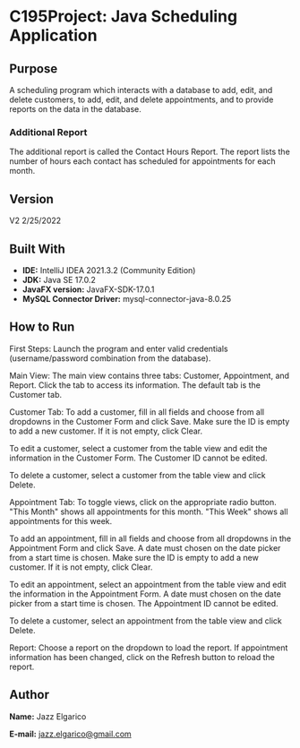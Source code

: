 # C195Project: Java Scheduling Application
## Purpose
A scheduling program which interacts with a database to add, edit, and delete customers, to add, edit, and delete appointments, and to provide reports on the data in the database.
### Additional Report
The additional report is called the Contact Hours Report. The report lists the number of hours each contact has scheduled for appointments for each month.
## Version
V2 2/25/2022
## Built With
* **IDE:** IntelliJ IDEA 2021.3.2 (Community Edition)
* **JDK:** Java SE 17.0.2
* **JavaFX version:** JavaFX-SDK-17.0.1
* **MySQL Connector Driver:** mysql-connector-java-8.0.25
## How to Run
First Steps:
Launch the program and enter valid credentials (username/password combination from the database).

Main View:
The main view contains three tabs: Customer, Appointment, and Report. Click the tab to access its information. The default tab is the Customer tab.

Customer Tab:
To add a customer, fill in all fields and choose from all dropdowns in the Customer Form and click Save. Make sure the ID is empty to add a new customer. If it is not empty, click Clear.

To edit a customer, select a customer from the table view and edit the information in the Customer Form. The Customer ID cannot be edited.

To delete a customer, select a customer from the table view and click Delete.

Appointment Tab:
To toggle views, click on the appropriate radio button. "This Month" shows all appointments for this month. "This Week" shows all appointments for this week.

To add an appointment, fill in all fields and choose from all dropdowns in the Appointment Form and click Save. A date must chosen on the date picker from a start time is chosen. Make sure the ID is empty to add a new customer. If it is not empty, click Clear.

To edit an appointment, select an appointment from the table view and edit the information in the Appointment Form. A date must chosen on the date picker from a start time is chosen. The Appointment ID cannot be edited.

To delete a customer, select an appointment from the table view and click Delete.

Report:
Choose a report on the dropdown to load the report. If appointment information has been changed, click on the Refresh button to reload the report. 

## Author
**Name:** Jazz Elgarico

**E-mail:** jazz.elgarico@gmail.com
